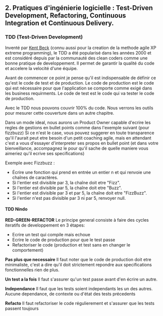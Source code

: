
## 2. Pratiques d'ingénierie logicielle : Test-Driven Development, Refactoring, Continuous Integration et Continuous Delivery.


### TDD (Test-Driven Development)

Inventé par [Kent Beck](https://fr.wikipedia.org/wiki/Kent_Beck) (connu aussi pour la creation de la methode agile XP extreme programming), le TDD a été popularisé dans les années 2000 et est considéré depuis par la communauté des clean coders comme une bonne pratique de developpement. Il permet de garantir la qualité du code et accelere la velocité d'une équipe.

Avant de commencer ce point je pense qu'il est indispensable de définir ce qu'est le code de test et de production. 
Le code de production est le code qui est nécessaire pour que l'application se comporte comme exigé dans les business requirments.
Le code de test est le code qui va tester le code de production.

Avec le TDD nous pouvons couvrir 100% du code. Nous verrons les outils pour mesurer cette couverture dans un autre chapitre.

Dans un mode ideal, nous aurons un Product Owner capable d'ecrire les regles de gestions en bullet points comme dans l'exemple suivant (pour fizzbuzz)
Si ce n'est le case, vous pouvez suggerer en toute transparence qu'il l'aurait peut etre besoin d'un petit coaching agile, mais en attendant c'est a vous d'essayer d'interpreter ses propos en bullet point (et dans votre bienveillance, accompagnez le pour qu'il sache de quelle maniere vous aimeriez qu'il ecrive ses specifications)

Exemple avec Fizzbuzz :
- Écrire une fonction qui prend en entrée un entier n et qui renvoie une chaînes de caractères.
- Si l'entier est divisible par 3, la chaîne doit etre "Fizz".
- Si l'entier est divisible par 5, la chaîne doit etre "Buzz".
- Si l'entier est divisible par 3 et par 5, la chaîne doit etre "FizzBuzz".
- Si l'entier n'est pas divisible par 3 ni par 5, renvoyer null.

#### TDD Nindo

**RED-GREEN-REFACTOR** Le principe general consiste à faire des cycles iteratifs de developpement en 3 étapes:
  - Ecrire un test qui compile mais echoue
  - Ecrire le code de production pour que le test passe
  - Refactoriser le code (production et test sans en changer le comportement)

**Pas plus que necessaire** Il faut noter que le code de production doit etre minimaliste, c'est a dire qu'il doit strictement repondre aux specifications fonctionnelles rien de plus.

**Un test a la fois** Il faut s'assurer qu'un test passe avant d'en écrire un autre.

**Independance** Il faut que les tests soient independants les un des autres. Aucune dependance, de contexte ou d'état des tests précedents

**Refacto** Il faut refactoriser le code régulierement et s'assurer que les tests passent toujours

